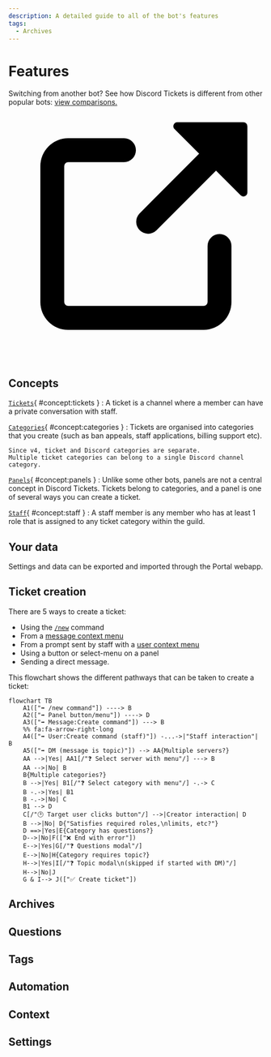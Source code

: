 ```yaml
---
description: A detailed guide to all of the bot's features
tags:
  - Archives
---
```


# Features

<!--
!!! question "Switching from another bot?"
	**See how Discord Tickets is different from other popular bots:**

	[View comparisons :octicons-link-external-16:](https://blog.discordtickets.app/tag/comparison/){ target=_blank .md-button .md-button--primary
 -->

<div class="admonition question">
<p class="admonition-title text-lg">
Switching from another bot? See how Discord Tickets is different from other popular bots:
<a href="https://blog.discordtickets.app/tag/comparison/" target="_blank">view comparisons.
<span class="twemoji"><svg xmlns="http://www.w3.org/2000/svg" viewBox="0 0 16 16"><path fill-rule="evenodd" d="M10.604 1h4.146a.25.25 0 0 1 .25.25v4.146a.25.25 0 0 1-.427.177L13.03 4.03 9.28 7.78a.75.75 0 0 1-1.06-1.06l3.75-3.75-1.543-1.543A.25.25 0 0 1 10.604 1zM3.75 2A1.75 1.75 0 0 0 2 3.75v8.5c0 .966.784 1.75 1.75 1.75h8.5A1.75 1.75 0 0 0 14 12.25v-3.5a.75.75 0 0 0-1.5 0v3.5a.25.25 0 0 1-.25.25h-8.5a.25.25 0 0 1-.25-.25v-8.5a.25.25 0 0 1 .25-.25h3.5a.75.75 0 0 0 0-1.5h-3.5z"></path></svg></span>
</a>
</p>
</div>

## Concepts

[`Tickets`](#concept:tickets){ #concept:tickets }
:   A ticket is a channel where a member can have a private conversation with staff.

[`Categories`](#concept:categories){ #concept:categories }
:   Tickets are organised into categories that you create (such as ban appeals, staff applications, billing support etc).

	Since v4, ticket and Discord categories are separate.
	Multiple ticket categories can belong to a single Discord channel category.

[`Panels`](#concept:panels){ #concept:panels }
:   Unlike some other bots, panels are not a central concept in Discord Tickets.
	Tickets belong to categories, and a panel is one of several ways you can create a ticket.

[`Staff`](#concept:staff){ #concept:staff }
:	A staff member is any member who has at least 1 role that is assigned to any ticket category within the guild.

## Your data

Settings and data can be exported and imported through the Portal webapp.

## Ticket creation

There are 5 ways to create a ticket:

- Using the [`/new`](./commands.md#new) command
- From a [message context menu](./commands.md#create-a-ticket-from-message)
- From a prompt sent by staff with a [user context menu](./commands.md#create-a-ticket-for-user)
- Using a button or select-menu on a panel
- Sending a direct message.

This flowchart shows the different pathways that can be taken to create a ticket:

```mermaid
flowchart TB
    A1(["➡️ /new command"]) ----> B
    A2(["➡️ Panel button/menu"]) ----> D
    A3(["➡️ Message:Create command"]) ---> B
    %% fa:fa-arrow-right-long
    A4(["➡️ User:Create command (staff)"]) -...->|"Staff interaction"| B
    A5(["➡️ DM (message is topic)"]) --> AA{Multiple servers?}
    AA -->|Yes| AA1[/"❓ Select server with menu"/] ---> B
    AA -->|No| B
    B{Multiple categories?}
    B -->|Yes| B1[/"❓ Select category with menu"/] -.-> C
    B -.->|Yes| B1
    B -.->|No| C
    B1 --> D
    C[/"🕑 Target user clicks button"/] -->|Creator interaction| D
    B -->|No| D{"Satisfies required roles,\nlimits, etc?"}
    D ==>|Yes|E{Category has questions?}
    D-->|No|F(["❌ End with error"])
    E-->|Yes|G[/"❓ Questions modal"/]
    E-->|No|H{Category requires topic?}
    H-->|Yes|I[/"❓ Topic modal\n(skipped if started with DM)"/]
    H-->|No|J
    G & I--> J(["✅ Create ticket"])
```

## Archives

## Questions

## Tags

## Automation

## Context

## Settings
